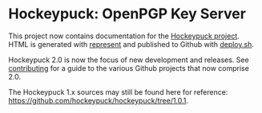 # Hockeypuck: OpenPGP Key Server

This project now contains documentation for the [Hockeypuck project](https://hockeypuck.github.io). HTML is generated with [represent](https://github.com/cmars/represent) and published to Github with [deploy.sh](https://github.com/hockeypuck/hockeypuck/blob/master/deploy.sh).

Hockeypuck 2.0 is now the focus of new development and releases. See [contributing](https://hockeypuck.github.io/contributing.html) for a guide to the various Github projects that now comprise 2.0.

The Hockeypuck 1.x sources may still be found here for reference: https://github.com/hockeypuck/hockeypuck/tree/1.0.1.
